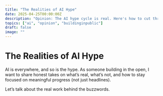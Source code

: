 ```yaml
---
title: "The Realities of AI Hype"
date: 2025-04-25T00:00:00Z
description: "Opinion: The AI hype cycle is real. Here's how to cut through it."
topics: ["ai", "opinion", "buildinginpublic"]
draft: false
image: ""
---
```


# The Realities of AI Hype

AI is everywhere, and so is the hype. As someone building in the open, I want to share honest takes on what’s real, what’s not, and how to stay focused on meaningful progress (not just headlines).

Let’s talk about the real work behind the buzzwords.
